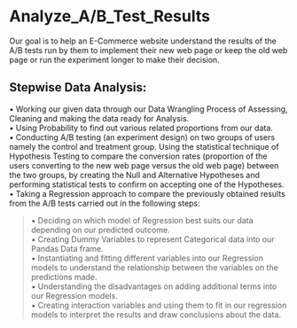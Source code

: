 # Analyze_A/B_Test_Results
Our goal is to help an E-Commerce website understand the results of the A/B tests run by them to implement their new web page or keep the old web page or run the experiment longer to make their decision.  

## Stepwise Data Analysis:    
• Working our given data through our Data Wrangling Process of Assessing, Cleaning and making the data ready for Analysis.  
• Using Probability to find out various related proportions from our data.  
• Conducting A/B testing (an experiment design) on two groups of users namely the control and treatment group. Using the statistical technique of Hypothesis Testing to compare the conversion rates (proportion of the users converting to the new web page versus the old web page) between the two groups, by creating the Null and Alternative Hypotheses and performing statistical tests to confirm on accepting one of the Hypotheses.  
• Taking a Regression approach to compare the previously obtained results from the A/B tests carried out in the following steps:
> ▪ Deciding on which model of Regression best suits our data depending on our predicted outcome.  
> ▪ Creating Dummy Variables to represent Categorical data into our Pandas Data frame.  
> ▪ Instantiating and fitting different variables into our Regression models to understand the relationship between the variables on the predictions made.  
> ▪ Understanding the disadvantages on adding additional terms into our Regression models.  
> ▪ Creating interaction variables and using them to fit in our regression models to interpret the results and draw conclusions about the data.
